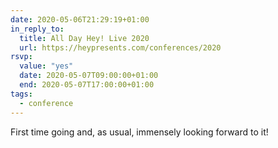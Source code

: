 ```yaml
---
date: 2020-05-06T21:29:19+01:00
in_reply_to:
  title: All Day Hey! Live 2020
  url: https://heypresents.com/conferences/2020
rsvp:
  value: "yes"
  date: 2020-05-07T09:00:00+01:00
  end: 2020-05-07T17:00:00+01:00
tags:
  - conference
---
```


First time going and, as usual, immensely looking forward to it!
